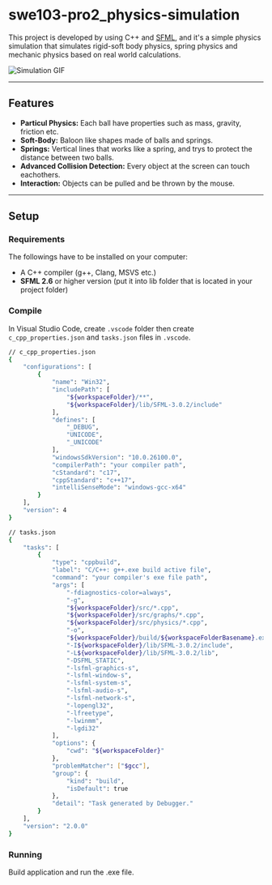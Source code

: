 # swe103-pro2_physics-simulation

This project is developed by using C++ and [SFML](https://www.sfml-dev.org/), and it's a simple physics simulation that simulates rigid-soft body physics, spring physics and mechanic physics based on real world calculations.

![Simulation GIF](demo.gif)

---

## Features

* **Particul Physics:** Each ball have properties such as mass, gravity, friction etc.
* **Soft-Body:** Baloon like shapes made of balls and springs.
* **Springs:** Vertical lines that works like a spring, and trys to protect the distance between two balls.
* **Advanced Collision Detection:** Every object at the screen can touch eachothers.
* **Interaction:** Objects can be pulled and be thrown by the mouse.

---

## Setup

### Requirements

The followings have to be installed on your computer:
* A C++ compiler (g++, Clang, MSVS etc.)
* **SFML 2.6** or higher version (put it into lib folder that is located in your project folder)

### Compile

In Visual Studio Code, create `.vscode` folder then create `c_cpp_properties.json` and `tasks.json` files in `.vscode`.

```bash
// c_cpp_properties.json
{
    "configurations": [
        {
            "name": "Win32",
            "includePath": [
                "${workspaceFolder}/**",
                "${workspaceFolder}/lib/SFML-3.0.2/include"
            ],
            "defines": [
                "_DEBUG",
                "UNICODE",
                "_UNICODE"
            ],
            "windowsSdkVersion": "10.0.26100.0",
            "compilerPath": "your compiler path",
            "cStandard": "c17",
            "cppStandard": "c++17",
            "intelliSenseMode": "windows-gcc-x64"
        }
    ],
    "version": 4
}
```

```bash
// tasks.json
{
    "tasks": [
        {
            "type": "cppbuild",
            "label": "C/C++: g++.exe build active file",
            "command": "your compiler's exe file path",
            "args": [
                "-fdiagnostics-color=always",
                "-g",
                "${workspaceFolder}/src/*.cpp",
                "${workspaceFolder}/src/graphs/*.cpp",
                "${workspaceFolder}/src/physics/*.cpp",
                "-o",
                "${workspaceFolder}/build/${workspaceFolderBasename}.exe",
                "-I${workspaceFolder}/lib/SFML-3.0.2/include",
                "-L${workspaceFolder}/lib/SFML-3.0.2/lib",
                "-DSFML_STATIC",
                "-lsfml-graphics-s",
                "-lsfml-window-s",
                "-lsfml-system-s",
                "-lsfml-audio-s",
                "-lsfml-network-s",
                "-lopengl32",
                "-lfreetype",
                "-lwinmm",
                "-lgdi32"
            ],
            "options": {
                "cwd": "${workspaceFolder}"
            },
            "problemMatcher": ["$gcc"],
            "group": {
                "kind": "build",
                "isDefault": true
            },
            "detail": "Task generated by Debugger."
        }
    ],
    "version": "2.0.0"
}
```
### Running

Build application and run the .exe file.
